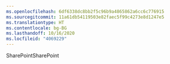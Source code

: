 ```yaml
---
ms.openlocfilehash: 6df6338dc8bb2f5c96b9a4865862a6cc6c776915
ms.sourcegitcommit: 11a61db54119503e82faec5f99c4273e8d1247e5
ms.translationtype: HT
ms.contentlocale: bg-BG
ms.lasthandoff: 10/16/2020
ms.locfileid: "4069229"
---
```

<span data-ttu-id="7e546-101">SharePoint</span><span class="sxs-lookup"><span data-stu-id="7e546-101">SharePoint</span></span>